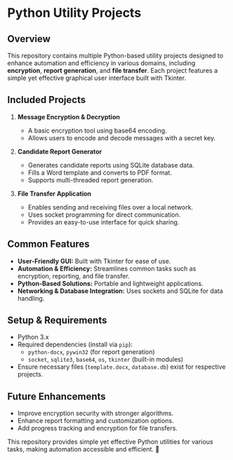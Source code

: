 # Python Utility Projects

## Overview
This repository contains multiple Python-based utility projects designed to enhance automation and efficiency in various domains, including **encryption**, **report generation**, and **file transfer**. Each project features a simple yet effective graphical user interface built with Tkinter.

## Included Projects
1. **Message Encryption & Decryption**
   - A basic encryption tool using base64 encoding.
   - Allows users to encode and decode messages with a secret key.
   
2. **Candidate Report Generator**
   - Generates candidate reports using SQLite database data.
   - Fills a Word template and converts to PDF format.
   - Supports multi-threaded report generation.

3. **File Transfer Application**
   - Enables sending and receiving files over a local network.
   - Uses socket programming for direct communication.
   - Provides an easy-to-use interface for quick sharing.

## Common Features
- **User-Friendly GUI:** Built with Tkinter for ease of use.
- **Automation & Efficiency:** Streamlines common tasks such as encryption, reporting, and file transfer.
- **Python-Based Solutions:** Portable and lightweight applications.
- **Networking & Database Integration:** Uses sockets and SQLite for data handling.

## Setup & Requirements
- Python 3.x
- Required dependencies (install via `pip`):
  - `python-docx`, `pywin32` (for report generation)
  - `socket`, `sqlite3`, `base64`, `os`, `tkinter` (built-in modules)
- Ensure necessary files (`template.docx`, `database.db`) exist for respective projects.

## Future Enhancements
- Improve encryption security with stronger algorithms.
- Enhance report formatting and customization options.
- Add progress tracking and encryption for file transfers.

This repository provides simple yet effective Python utilities for various tasks, making automation accessible and efficient. 🚀
